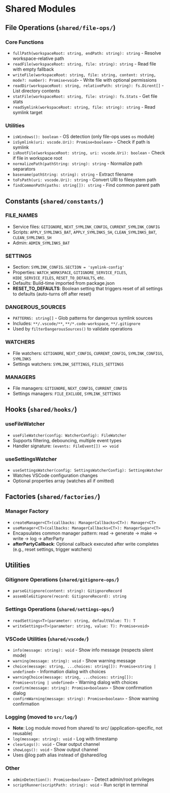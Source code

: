 # Shared Modules

## File Operations (`shared/file-ops/`)

### Core Functions
- `fullPath(workspaceRoot: string, endPath: string): string` - Resolve workspace-relative path
- `readFile(workspaceRoot: string, file: string): string` - Read file with empty fallback
- `writeFile(workspaceRoot: string, file: string, content: string, mode?: number): Promise<void>` - Write file with optional permissions
- `readDir(workspaceRoot: string, relativePath: string): fs.Dirent[]` - List directory contents
- `statFile(workspaceRoot: string, file: string): fs.Stats` - Get file stats
- `readSymlink(workspaceRoot: string, file: string): string` - Read symlink target

### Utilities
- `isWindows(): boolean` - OS detection (only file-ops uses `os` module)
- `isSymlink(uri: vscode.Uri): Promise<boolean>` - Check if path is symlink
- `isRootFile(workspaceRoot: string, uri: vscode.Uri): boolean` - Check if file in workspace root
- `normalizePath(pathString: string): string` - Normalize path separators
- `basename(pathString: string): string` - Extract filename
- `toFsPath(uri: vscode.Uri): string` - Convert URI to filesystem path
- `findCommonPath(paths: string[]): string` - Find common parent path

## Constants (`shared/constants/`)

### FILE_NAMES
- Service files: `GITIGNORE`, `NEXT_SYMLINK_CONFIG`, `CURRENT_SYMLINK_CONFIG`
- Scripts: `APPLY_SYMLINKS_BAT`, `APPLY_SYMLINKS_SH`, `CLEAN_SYMLINKS_BAT`, `CLEAN_SYMLINKS_SH`
- Admin: `ADMIN_SYMLINKS_BAT`

### SETTINGS
- Section: `SYMLINK_CONFIG.SECTION = 'symlink-config'`
- Properties: `WATCH_WORKSPACE`, `GITIGNORE_SERVICE_FILES`, `HIDE_SERVICE_FILES`, `RESET_TO_DEFAULTS`, etc.
- Defaults: Build-time imported from package.json
- **RESET_TO_DEFAULTS**: Boolean setting that triggers reset of all settings to defaults (auto-turns off after reset)

### DANGEROUS_SOURCES
- `PATTERNS: string[]` - Glob patterns for dangerous symlink sources
- Includes: `**/.vscode/**`, `**/*.code-workspace`, `**/.gitignore`
- Used by `filterDangerousSources()` to validate operations

### WATCHERS
- File watchers: `GITIGNORE`, `NEXT_CONFIG`, `CURRENT_CONFIG`, `SYMLINK_CONFIGS`, `SYMLINKS`
- Settings watchers: `SYMLINK_SETTINGS`, `FILES_SETTINGS`

### MANAGERS
- File managers: `GITIGNORE`, `NEXT_CONFIG`, `CURRENT_CONFIG`
- Settings managers: `FILE_EXCLUDE`, `SYMLINK_SETTINGS`

## Hooks (`shared/hooks/`)

### useFileWatcher
- `useFileWatcher(config: WatcherConfig): FileWatcher`
- Supports filtering, debouncing, multiple event types
- Handler signature: `(events: FileEvent[]) => void`

### useSettingsWatcher
- `useSettingsWatcher(config: SettingsWatcherConfig): SettingsWatcher`
- Watches VSCode configuration changes
- Optional properties array (watches all if omitted)

## Factories (`shared/factories/`)

### Manager Factory
- `createManager<CT>(callbacks: ManagerCallbacks<CT>): Manager<CT>`
- `useManager<CT>(callbacks: ManagerCallbacks<CT>): ManagerSugar<CT>`
- Encapsulates common manager pattern: read → generate → make → write → log → afterParty
- **afterPartyCallback**: Optional callback executed after write completes (e.g., reset settings, trigger watchers)

## Utilities

### Gitignore Operations (`shared/gitignore-ops/`)
- `parseGitignore(content: string): GitignoreRecord`
- `assembleGitignore(record: GitignoreRecord): string`

### Settings Operations (`shared/settings-ops/`)
- `readSettings<T>(parameter: string, defaultValue: T): T`
- `writeSettings<T>(parameter: string, value: T): Promise<void>`

### VSCode Utilities (`shared/vscode/`)
- `info(message: string): void` - Show info message (respects silent mode)
- `warning(message: string): void` - Show warning message
- `choice(message: string, ...choices: string[]): Promise<string | undefined>` - Information dialog with choices
- `warningChoice(message: string, ...choices: string[]): Promise<string | undefined>` - Warning dialog with choices
- `confirm(message: string): Promise<boolean>` - Show confirmation dialog
- `confirmWarning(message: string): Promise<boolean>` - Show warning confirmation

### Logging (moved to `src/log/`)
- **Note**: Log module moved from shared/ to src/ (application-specific, not reusable)
- `log(message: string): void` - Log with timestamp
- `clearLogs(): void` - Clear output channel
- `showLogs(): void` - Show output channel
- Uses @log path alias instead of @shared/log

### Other
- `adminDetection(): Promise<boolean>` - Detect admin/root privileges
- `scriptRunner(scriptPath: string): void` - Run script in terminal
